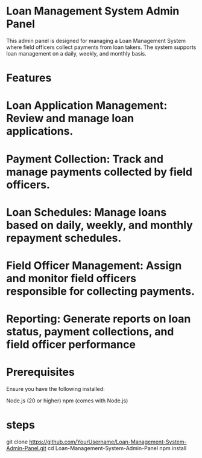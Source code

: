 # Loan Management System Admin Panel
This admin panel is designed for managing a Loan Management System where field officers collect payments from loan takers. The system supports loan management on a daily, weekly, and monthly basis.

# Features
# Loan Application Management: Review and manage loan applications.
# Payment Collection: Track and manage payments collected by field officers.
# Loan Schedules: Manage loans based on daily, weekly, and monthly repayment schedules.
# Field Officer Management: Assign and monitor field officers responsible for collecting payments.
# Reporting: Generate reports on loan status, payment collections, and field officer performance

# Prerequisites
Ensure you have the following installed:

Node.js (20 or higher)
npm (comes with Node.js)
# steps
git clone https://github.com/YourUsername/Loan-Management-System-Admin-Panel.git
cd Loan-Management-System-Admin-Panel
npm install

